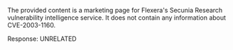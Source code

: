 The provided content is a marketing page for Flexera's Secunia Research vulnerability intelligence service. It does not contain any information about CVE-2003-1160.

Response: UNRELATED
